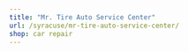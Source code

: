 ```yaml
---
title: "Mr. Tire Auto Service Center"
url: /syracuse/mr-tire-auto-service-center/
shop: car repair
---
```

